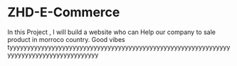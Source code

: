 # ZHD-E-Commerce
In this Project , I will build a website who can Help our company to sale product in morroco country.
Good vibes tyyyyyyyyyyyyyyyyyyyyyyyyyyyyyyyyyyyyyyyyyyyyyyyyyyyyyyyyyyyyyyyyyyyyyyyyyyyyyyyyyyyyyyyyy
